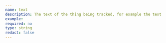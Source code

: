 ```yaml
---
name: text
description: The text of the thing being tracked, for example the text of a link, button or tab. This can either be passed from a data attribute in the markup or generated automatically for elements where the text changes, for example the ‘Show all sections’ link in an accordion, which can also read ‘Hide all sections’.
example:
required: no
type: string
redact: false
---
```

